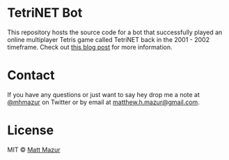 # TetriNET Bot

This repository hosts the source code for a bot that successfully played an online multiplayer Tetris game called TetriNET back in the 2001 - 2002 timeframe. Check out [this blog post](http://mattmazur.com/2009/05/25/creating-a-tetrinet-bot/) for more information.

# Contact

If you have any questions or just want to say hey drop me a note at [@mhmazur](https://twitter.com/mhmazur) on Twitter or by email at matthew.h.mazur@gmail.com.

# License

MIT © [Matt Mazur](http://mattmazur.com)
